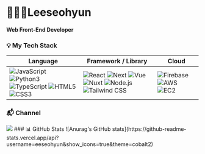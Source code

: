 # 👩🏻‍💻Leeseohyun
#### Web Front-End Developer

### 💡 My Tech Stack

  
|Language|Framework / Library|Cloud|
|---|---|---|
|<img alt="JavaScript" src="http://img.shields.io/badge/JavaScript-F7DF1E.svg?&style=flat-square&logo=JavaScript&logoColor=black"/> <img alt="Python3" src="http://img.shields.io/badge/Python-3776AB.svg?&style=flat-square&logo=Python&logoColor=white"/> <img alt="TypeScript" src="http://img.shields.io/badge/TypeScript-3178C6.svg?&style=flat-square&logo=TypeScript&logoColor=white"/> <img alt="HTML5" src="http://img.shields.io/badge/HTML5-E34F26.svg?&style=flat-square&logo=HTML5&logoColor=white"/> <img alt="CSS3" src="http://img.shields.io/badge/CSS3-1572B6.svg?&style=flat-square&logo=CSS3&logoColor=white"/>| <img alt="React" src="http://img.shields.io/badge/React-61DAFB.svg?&style=flat-square&logo=React&logoColor=black"/> <img alt="Next" src="http://img.shields.io/badge/Next.js-000000.svg?&style=flat-square&logo=Next.js&logoColor=white"/> <img alt="Vue" src="http://img.shields.io/badge/Vue.js-4FC08D.svg?&style=flat-square&logo=Vue.js&logoColor=yellow"/> <img alt="Nuxt" src="http://img.shields.io/badge/Nuxt.js-00DC82.svg?&style=flat-square&logo=Nuxt.js&logoColor=black"/> <img alt="Node.js" src="http://img.shields.io/badge/Node.js-339933.svg?&style=flat-square&logo=Node.js&logoColor=white"/> <img alt="Tailwind CSS" src="http://img.shields.io/badge/Tailwind CSS-06B6D4.svg?&style=flat-square&logo=Tailwind CSS&logoColor=white"/> | <img alt="Firebase" src="http://img.shields.io/badge/Firebase-FFCA28.svg?&style=flat-square&logo=Firebase&logoColor=black"/> <img alt="AWS" src="http://img.shields.io/badge/AWS-232F3E.svg?&style=flat-square&logo=amazonwebservices&logoColor=white"/> <img alt="EC2" src="http://img.shields.io/badge/Amazon EC2-FF9900.svg?&style=flat-square&logo=amazonec2&logoColor=black"/>

### 📬 Channel
<img src="https://img.shields.io/badge/jinlijinyoung@gmail.com-DA3025?style=flat-square&logo=Gmail&logoColor=white"/>
### 📊 GitHub Stats
![Anurag's GitHub stats](https://github-readme-stats.vercel.app/api?username=eeseohyun&show_icons=true&theme=cobalt2)
